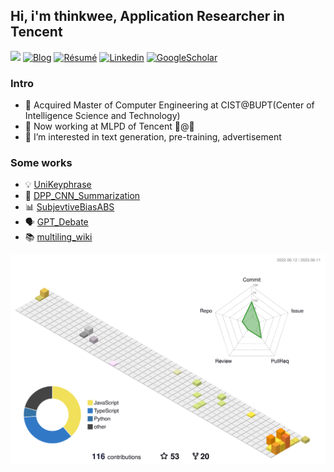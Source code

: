 ## Hi, i'm thinkwee, Application Researcher in Tencent
![](https://komarev.com/ghpvc/?username=thinkwee)
[![Blog](http://img.shields.io/badge/-Blog-blue?style=flat-square&logo=hexo&logoColor=white)](https://thinkwee.top) 
[![Résumé](https://img.shields.io/badge/Résumé-black?style=flat-square&logo=github&logoColor=white)](https://thinkwee.top/about/)
[![Linkedin](https://img.shields.io/badge/LinkedIn-darkgreen?style=flat-square&logo=Linkedin&logoColor=white&link=https://www.linkedin.com/in/thinkwee/)](https://www.linkedin.com/in/thinkwee/)
[![GoogleScholar](https://img.shields.io/badge/GoogleScholar-orange?style=flat-square&logo=google-scholar&logoColor=white&link=https://scholar.google.com/citations?view_op=list_works&hl=en&user=QvW2leIAAAAJ)](https://scholar.google.com/citations?view_op=list_works&hl=en&user=QvW2leIAAAAJ)
### Intro
- 🔭 Acquired Master of Computer Engineering at CIST@BUPT(Center of Intelligence Science and Technology)
- 🚀 Now working at MLPD of Tencent 🤖@🐧
- 🌱 I’m interested in text generation, pre-training, advertisement
### Some works
- 💡 [UniKeyphrase](https://github.com/thinkwee/UniKeyphrase)
- 📔 [DPP_CNN_Summarization](https://github.com/thinkwee/DPP_CNN_Summarization)
- 📊 [SubjevtiveBiasABS](https://github.com/thinkwee/SubjectiveBiasABS)
- 🗣️ [GPT_Debate](https://github.com/thinkwee/GPT_debate)
- 📚 [multiling_wiki](https://github.com/thinkwee/multiling2019_wiki)

<img align="left" src="https://github-readme-stats.vercel.app/api/top-langs/?username=thinkwee&&layout=compact"  alt="" height="150"/>
<img align="right" src="https://github-readme-stats.vercel.app/api?username=thinkwee&count_private=true&show_icons=true&include_all_commits=true&bg_color=15,2F4F4F,DD5182,960B7E,9FE6E8&title_color=FFFFFF&text_color=FFFFFF&icon_color=FFFFFF"  alt="" height="150"/>

![](./profile-3d-contrib/profile-south-season-animate.svg)
